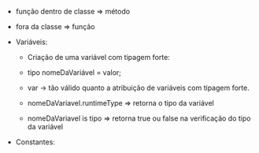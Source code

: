 - função dentro de classe => método
- fora da classe => função

- Variáveis:
	- Criação de uma variável com tipagem forte:
	- tipo nomeDaVariável = valor;

	- var -> tão válido quanto a atribuição de variáveis com
			  tipagem forte.
		
	- nomeDaVariavel.runtimeType => retorna o tipo da variável
	- nomeDaVariavel is tipo => retorna true ou false na 
					        verificação do tipo da variável

- Constantes:
